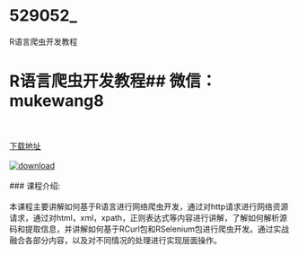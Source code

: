 # 529052_
R语言爬虫开发教程
# R语言爬虫开发教程## 微信：mukewang8
<br/></br>[下载地址](http://www.36tz.cn/article/529052 "下载地址")
<br/></br>[![download](http://36tz.cn/muke_img/2019_11_356-87-300x167.jpg "下载地址")](http://www.36tz.cn/article/529052 "下载地址")
<br/></br>### 课程介绍:<br/></br>本课程主要讲解如何基于R语言进行网络爬虫开发，通过对http请求进行网络资源请求，通过对html，xml，xpath，正则表达式等内容进行讲解，了解如何解析源码和提取信息，并讲解如何基于RCurl包和RSelenium包进行爬虫开发。通过实战融合各部分内容，以及对不同情况的处理进行实现层面操作。



